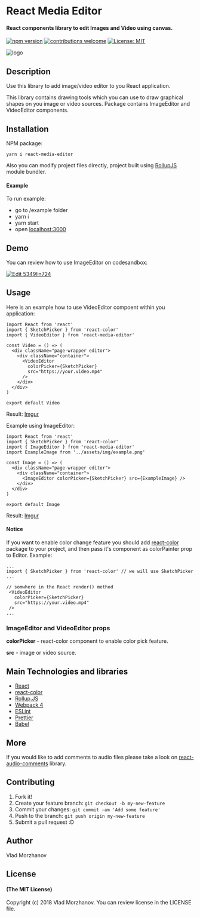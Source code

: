 # React Media Editor

#### React components library to edit Images and Video using canvas.

[![npm version](https://badge.fury.io/js/react-media-editor.svg)](https://badge.fury.io/js/react-media-editor)
[![contributions welcome](https://img.shields.io/badge/contributions-welcome-brightgreen.svg?style=flat)](https://github.com/morzhanov/react-media-editor/issues)
[![License: MIT](https://img.shields.io/badge/License-MIT-yellow.svg)](https://opensource.org/licenses/MIT)

<img src="https://i.imgur.com/e3B8bRP.png" alt="logo" />

## Description

Use this library to add image/video editor to you React application.

This library contains drawing tools which you can use to draw graphical shapes on you image or video sources. Package contains ImageEditor and VideoEditor components.

## Installation


NPM package:
```
yarn i react-media-editor
```

Also you can modify project files directly, project built using <a href="https://rollupjs.org/guide/en">RollupJS</a> module bundler.

#### Example

To run example: 

* go to /example folder
* yarn i
* yarn start
* open <a href="localhost:3000">localhost:3000</a>

## Demo

You can review how to use ImageEditor on codesandbox:

[![Edit 5349lln724](https://codesandbox.io/static/img/play-codesandbox.svg)](https://codesandbox.io/s/5349lln724?view=preview)

## Usage

Here is an example how to use VideoEditor compoent within you application:

```
import React from 'react'
import { SketchPicker } from 'react-color'
import { VideoEditor } from 'react-media-editor'

const Video = () => (
  <div className="page-wrapper editor">
    <div className="container">
      <VideoEditor
        colorPicker={SketchPicker}
        src="https://your.video.mp4"
      />
    </div>
  </div>
)

export default Video
```

Result: [Imgur](https://i.imgur.com/e3B8bRP.png)

Example using ImageEditor:

```
import React from 'react'
import { SketchPicker } from 'react-color'
import { ImageEditor } from 'react-media-editor'
import ExampleImage from '../assets/img/example.png'

const Image = () => (
  <div className="page-wrapper editor">
    <div className="container">
      <ImageEditor colorPicker={SketchPicker} src={ExampleImage} />
    </div>
  </div>
)

export default Image
```

Result: [Imgur](https://i.imgur.com/hER5fN8.png)


#### Notice

If you want to enable color change feature you should add <a href="https://casesandberg.github.io/react-color/">react-color</a> package to your project, and then pass it's component as colorPainter prop to Editor. Example:

```
...
import { SketchPicker } from 'react-color' // we will use SketchPicker
...

// somwhere in the React render() method
 <VideoEditor
   colorPicker={SketchPicker}
   src="https://your.video.mp4"
 />
...
```

### ImageEditor and VideoEditor props

<b>colorPicker</b> - react-color component to enable color pick feature.

<b>src</b> - image or video source.

## Main Technologies and libraries

- <a href="https://reactjs.org/">React</a>
- <a href="https://casesandberg.github.io/react-color/">react-color</a>
- <a href="https://rollupjs.org">Rollup.JS</a>
- <a href="https://webpack.js.org/">Webpack 4</a>
- <a href="https://eslint.org/">ESLint</a>
- <a href="https://github.com/prettier/prettier">Prettier</a>
- <a href="https://babeljs.io/">Babel</a>

## More

If you would like to add comments to audio files please take a look on <a href="https://github.com/morzhanov/react-audio-comments">react-audio-comments</a> library.

## Contributing

1.  Fork it!
2.  Create your feature branch: `git checkout -b my-new-feature`
3.  Commit your changes: `git commit -am 'Add some feature'`
4.  Push to the branch: `git push origin my-new-feature`
5.  Submit a pull request :D

## Author

Vlad Morzhanov

## License

#### (The MIT License)

Copyright (c) 2018 Vlad Morzhanov.
You can review license in the LICENSE file.
